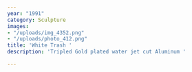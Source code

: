```yaml
---
year: "1991"
category: Sculpture
images:
- "/uploads/img_4352.png"
- "/uploads/photo_412.png"
title: 'White Trash '
description: 'Tripled Gold plated water jet cut Aluminum '

---
```


